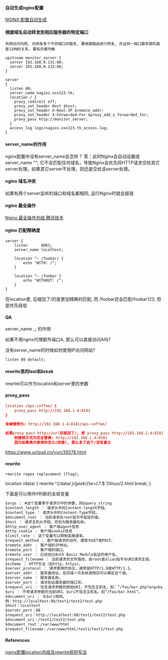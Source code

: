 
#### 自动生成nginx配置
[NGINX 配置自动生成](https://www.digitalocean.com/community/tools/nginx?global.app.lang=zhCN)



#### 根据域名自动转发到相应服务器的特定端口

    外网访问内网, 内网有多个不同端口的服务, 要根据路由进行转发, 并且同一端口服务跟机器是1对N的关系, 要有负载均衡

~~~
upstream monitor_server {
  server 192.168.0.131:80;
  server 192.168.0.132:80;
}

server
{
  listen 80;
  server_name nagios.xxx123.tk;
  location / {
    proxy_redirect off;
    proxy_set_header Host $host;
    proxy_set_header X-Real-IP $remote_addr;
    proxy_set_header X-Forwarded-For $proxy_add_x_forwarded_for;
    proxy_pass http://monitor_server;
  }
  access_log logs/nagios.xxx123.tk_access.log;
}
~~~

#### server_name的作用
nginx配置中没有server_name会怎样？
答：此时Nginx会自动设置成 server_name ""; 它不会匹配任何域名，导致Nginx会优先将HTTP请求交给其它server处理。如果其它server不处理，则还是交给该server处理。

#### nginx 域名冲突

如果有两个server监听的端口和域名都相同, 运行Nginx时就会报错

#### nginx 最全操作
[Nginx 最全操作总结 腾讯技术](https://zhuanlan.zhihu.com/p/384752564)

#### nginx 匹配精确度
~~~
server {
    listen      8082;
    server_name localhost;

    location ^~ /foobar/ {
        echo "WITH: /";
    }

    location ^~ /foobar {
        echo "WITHOUT: /";
    }
}
~~~

在location里, 后缀加了/的是更加精确的匹配, 而 /foobar还会匹配/foobar123, 但是优先级低

#### QA
server_name _; 的作用

如果不用nginx代理额外端口A, 那么可以直接访问A吗?

没有server_name的时候如何使用IP访问网站?  

    listen 80 default;


#### rewrite里的last和break
rewrite可以作为location和server里的参数

#### proxy_pass

~~~conf
location /ops-coffee/ {
    proxy_pass http://192.168.1.4:8181
}

会被替换为: http://192.168.1.4:8181/ops-coffee/

如果proxy_pass http://url后面加了/, 即 proxy_pass http://192.168.1.4:8181/
    则替换方式为完全替换: http://192.168.1.4:8181
    因为如果表示原来的含义(拼接), 那么多了这个/没有意义

~~~

https://www.ucloud.cn/yun/39278.html

#### rewrite

``rewrite regex replacement [flag];``  

location /data/ {
    rewrite ^(/data/.*)/geek/(\w+)\.?.*$ $1/linux/$2.html break;
}


下面是可以用作if判断的全局变量
~~~txt
$args ： #这个变量等于请求行中的参数，同$query_string
$content_length ： 请求头中的Content-length字段。
$content_type ： 请求头中的Content-Type字段。
$document_root ： 当前请求在root指令中指定的值。
$host ： 请求主机头字段，否则为服务器名称。
$http_user_agent ： 客户端agent信息
$http_cookie ： 客户端cookie信息
$limit_rate ： 这个变量可以限制连接速率。
$request_method ： 客户端请求的动作，通常为GET或POST。
$remote_addr ： 客户端的IP地址。
$remote_port ： 客户端的端口。
$remote_user ： 已经经过Auth Basic Module验证的用户名。
$request_filename ： 当前请求的文件路径，由root或alias指令与URI请求生成。
$scheme ： HTTP方法（如http，https）。
$server_protocol ： 请求使用的协议，通常是HTTP/1.0或HTTP/1.1。
$server_addr ： 服务器地址，在完成一次系统调用后可以确定这个值。
$server_name ： 服务器名称。
$server_port ： 请求到达服务器的端口号。
$request_uri ： 包含请求参数的原始URI，不包含主机名，如：”/foo/bar.php?arg=baz”。
$uri ： 不带请求参数的当前URI，$uri不包含主机名，如”/foo/bar.html”。
$document_uri ： 与$uri相同。
例：http://localhost:88/test1/test2/test.php
$host：localhost
$server_port：88
$request_uri：http://localhost:88/test1/test2/test.php
$document_uri：/test1/test2/test.php
$document_root：/var/www/html
$request_filename：/var/www/html/test1/test2/test.php
~~~

#### References
[nginx配置location总结及rewrite规则写法](https://segmentfault.com/a/1190000002797606)
